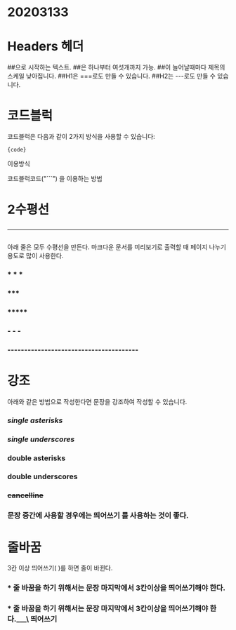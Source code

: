 # 20203133

# Headers 헤더

##으로 시작하는 텍스트.
##은 하나부터 여섯개까지 가능.
##이 늘어날때마다 제목의 스케일 낮아집니다.
##H1은 ===로도 만들 수 있습니다.
##H2는 ---로도 만들 수 있습니다.

# 코드블럭
코드블럭은 다음과 같이 2가지 방식을 사용할 수 있습니다:
<pre><code>{code}</code></pre> 이용방식
코드블럭코드("```") 을 이용하는 방법

# 2수평선 <hr/>
아래 줄은 모두 수평선을 만든다. 마크다운 문서를 미리보기로 출력할 때 페이지 나누기 용도로 많이 사용한다.

### * * *

### ***

### *****

### - - -

### ---------------------------------------

# 강조
아래와 같은 방법으로 작성한다면 문장을 강조하여 작성할 수 있습니다.
### *single asterisks*
### _single underscores_
### **double asterisks**
### __double underscores__
### ~~cancelline~~
### 문장 중간에 사용할 경우에는 **띄어쓰기** 를 사용하는 것이 좋다.

# 줄바꿈
3칸 이상 띄어쓰기( )를 하면 줄이 바뀐다.

### * 줄 바꿈을 하기 위해서는 문장 마지막에서 3칸이상을 띄어쓰기해야 한다. 

### * 줄 바꿈을 하기 위해서는 문장 마지막에서 3칸이상을 띄어쓰기해야 한다.___\\ 띄어쓰기
